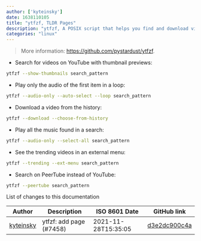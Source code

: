 ```yaml
---
author: ['kyteinsky']
date: 1638110105
title: "ytfzf, TLDR Pages"
description: "ytfzf, A POSIX script that helps you find and download videos and music."
categories: "linux"
---
```

> More information: <https://github.com/pystardust/ytfzf>.

- Search for videos on YouTube with thumbnail previews:

```bash
ytfzf --show-thumbnails search_pattern
```

- Play only the audio of the first item in a loop:

```bash
ytfzf --audio-only --auto-select --loop search_pattern
```

- Download a video from the history:

```bash
ytfzf --download --choose-from-history
```

- Play all the music found in a search:

```bash
ytfzf --audio-only --select-all search_pattern
```

- See the trending videos in an external menu:

```bash
ytfzf --trending --ext-menu search_pattern
```

- Search on PeerTube instead of YouTube:

```bash
ytfzf --peertube search_pattern
```
List of changes to this documentation


Author | Description | ISO 8601 Date | GitHub link
------|-----|-----|-----
[kyteinsky](mailto:kyteinsky@gmail.com) | ytfzf: add page (#7458) | 2021-11-28T15:35:05 | [d3e2dc900c4a](https://github.com/tldr-pages/tldr/commit/d3e2dc900c4a78ff7aa7bc0db236f219fa2d38e0)

